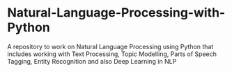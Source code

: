 # Natural-Language-Processing-with-Python
A repository to work on Natural Language Processing using Python that includes working with Text Processing, Topic Modelling, Parts of Speech Tagging, Entity Recognition and also Deep Learning in NLP
